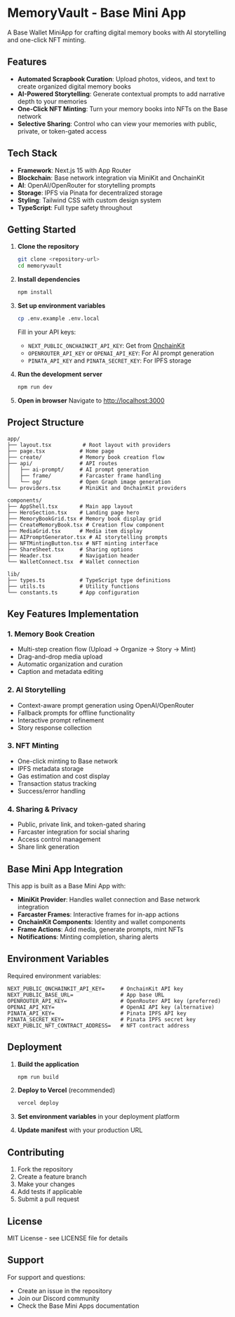 # MemoryVault - Base Mini App

A Base Wallet MiniApp for crafting digital memory books with AI storytelling and one-click NFT minting.

## Features

- **Automated Scrapbook Curation**: Upload photos, videos, and text to create organized digital memory books
- **AI-Powered Storytelling**: Generate contextual prompts to add narrative depth to your memories
- **One-Click NFT Minting**: Turn your memory books into NFTs on the Base network
- **Selective Sharing**: Control who can view your memories with public, private, or token-gated access

## Tech Stack

- **Framework**: Next.js 15 with App Router
- **Blockchain**: Base network integration via MiniKit and OnchainKit
- **AI**: OpenAI/OpenRouter for storytelling prompts
- **Storage**: IPFS via Pinata for decentralized storage
- **Styling**: Tailwind CSS with custom design system
- **TypeScript**: Full type safety throughout

## Getting Started

1. **Clone the repository**
   ```bash
   git clone <repository-url>
   cd memoryvault
   ```

2. **Install dependencies**
   ```bash
   npm install
   ```

3. **Set up environment variables**
   ```bash
   cp .env.example .env.local
   ```
   Fill in your API keys:
   - `NEXT_PUBLIC_ONCHAINKIT_API_KEY`: Get from [OnchainKit](https://onchainkit.xyz)
   - `OPENROUTER_API_KEY` or `OPENAI_API_KEY`: For AI prompt generation
   - `PINATA_API_KEY` and `PINATA_SECRET_KEY`: For IPFS storage

4. **Run the development server**
   ```bash
   npm run dev
   ```

5. **Open in browser**
   Navigate to [http://localhost:3000](http://localhost:3000)

## Project Structure

```
app/
├── layout.tsx          # Root layout with providers
├── page.tsx           # Home page
├── create/            # Memory book creation flow
├── api/               # API routes
│   ├── ai-prompt/     # AI prompt generation
│   ├── frame/         # Farcaster frame handling
│   └── og/            # Open Graph image generation
└── providers.tsx      # MiniKit and OnchainKit providers

components/
├── AppShell.tsx       # Main app layout
├── HeroSection.tsx    # Landing page hero
├── MemoryBookGrid.tsx # Memory book display grid
├── CreateMemoryBook.tsx # Creation flow component
├── MediaGrid.tsx      # Media item display
├── AIPromptGenerator.tsx # AI storytelling prompts
├── NFTMintingButton.tsx # NFT minting interface
├── ShareSheet.tsx     # Sharing options
├── Header.tsx         # Navigation header
└── WalletConnect.tsx  # Wallet connection

lib/
├── types.ts           # TypeScript type definitions
├── utils.ts           # Utility functions
└── constants.ts       # App configuration
```

## Key Features Implementation

### 1. Memory Book Creation
- Multi-step creation flow (Upload → Organize → Story → Mint)
- Drag-and-drop media upload
- Automatic organization and curation
- Caption and metadata editing

### 2. AI Storytelling
- Context-aware prompt generation using OpenAI/OpenRouter
- Fallback prompts for offline functionality
- Interactive prompt refinement
- Story response collection

### 3. NFT Minting
- One-click minting to Base network
- IPFS metadata storage
- Gas estimation and cost display
- Transaction status tracking
- Success/error handling

### 4. Sharing & Privacy
- Public, private link, and token-gated sharing
- Farcaster integration for social sharing
- Access control management
- Share link generation

## Base Mini App Integration

This app is built as a Base Mini App with:

- **MiniKit Provider**: Handles wallet connection and Base network integration
- **Farcaster Frames**: Interactive frames for in-app actions
- **OnchainKit Components**: Identity and wallet components
- **Frame Actions**: Add media, generate prompts, mint NFTs
- **Notifications**: Minting completion, sharing alerts

## Environment Variables

Required environment variables:

```env
NEXT_PUBLIC_ONCHAINKIT_API_KEY=     # OnchainKit API key
NEXT_PUBLIC_BASE_URL=               # App base URL
OPENROUTER_API_KEY=                 # OpenRouter API key (preferred)
OPENAI_API_KEY=                     # OpenAI API key (alternative)
PINATA_API_KEY=                     # Pinata IPFS API key
PINATA_SECRET_KEY=                  # Pinata IPFS secret key
NEXT_PUBLIC_NFT_CONTRACT_ADDRESS=   # NFT contract address
```

## Deployment

1. **Build the application**
   ```bash
   npm run build
   ```

2. **Deploy to Vercel** (recommended)
   ```bash
   vercel deploy
   ```

3. **Set environment variables** in your deployment platform

4. **Update manifest** with your production URL

## Contributing

1. Fork the repository
2. Create a feature branch
3. Make your changes
4. Add tests if applicable
5. Submit a pull request

## License

MIT License - see LICENSE file for details

## Support

For support and questions:
- Create an issue in the repository
- Join our Discord community
- Check the Base Mini Apps documentation
